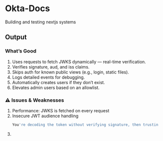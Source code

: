 # Okta-Docs
Building and testing nextjs systems

## Output

### What’s Good
1. Uses requests to fetch JWKS dynamically — real-time verification.
2. Verifies signature, aud, and iss claims.
3. Skips auth for known public views (e.g., login, static files).
4. Logs detailed events for debugging.
5. Automatically creates users if they don’t exist.
6. Elevates admin users based on an allowlist.

### ⚠️ Issues & Weaknesses
1. Performance: JWKS is fetched on every request
2. Insecure JWT audience handling
   ```bash
   You're decoding the token without verifying signature, then trusting the aud claim for the actual decode.
   ```
4. 
